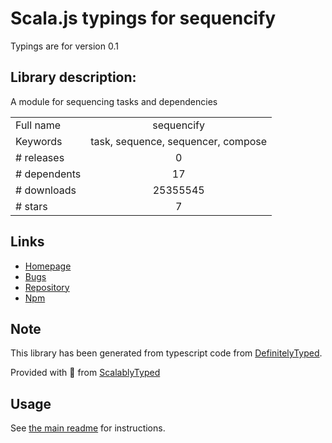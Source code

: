 
# Scala.js typings for sequencify

Typings are for version 0.1

## Library description:
A module for sequencing tasks and dependencies

|                    |                 |
| ------------------ | :-------------: |
| Full name          | sequencify |
| Keywords           | task, sequence, sequencer, compose |
| # releases         | 0 |
| # dependents       | 17 |
| # downloads        | 25355545 |
| # stars            | 7 |

## Links
- [Homepage](https://github.com/robrich/sequencify)
- [Bugs](https://github.com/robrich/sequencify/issues)
- [Repository](https://github.com/robrich/sequencify)
- [Npm](https://www.npmjs.com/package/sequencify)
    


## Note
This library has been generated from typescript code from [DefinitelyTyped](https://definitelytyped.org).

Provided with :purple_heart: from [ScalablyTyped](https://github.com/oyvindberg/ScalablyTyped)

## Usage
See [the main readme](../../readme.md) for instructions.


